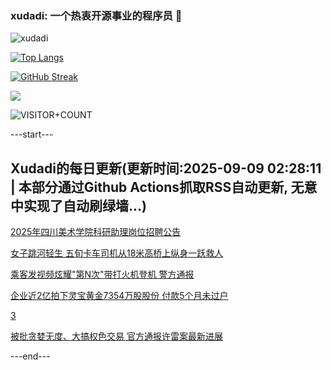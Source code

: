 ### xudadi: 一个热衷开源事业的程序员 👋

![xudadi](https://github-readme-stats-git-masterorgs-github-readme-stats-team.vercel.app/api?username=xudadi)

[![Top Langs](https://github-readme-stats.vercel.app/api/top-langs/?username=xudadi)](https://github.com/anuraghazra/github-readme-stats)

[![GitHub Streak](https://streak-stats.demolab.com?user=xudadi&locale=zh_Hans)](https://git.io/streak-stats)

![](https://raw.githubusercontent.com/xudadi/xudadi/main/assets/github-contribution-grid-snake.svg)

![VISITOR+COUNT](https://komarev.com/ghpvc/?username=xudadi&label=VISITOR+COUNT)


---start---

## Xudadi的每日更新(更新时间:2025-09-09 02:28:11 | 本部分通过Github Actions抓取RSS自动更新, 无意中实现了自动刷绿墙...)

[2025年四川美术学院科研助理岗位招聘公告](https://www.gongkaoleida.com/article/2607946)

[女子跳河轻生 五旬卡车司机从18米高桥上纵身一跃救人](https://m.163.com/news/article/K8V2VTOB053469LG.html)

[乘客发视频炫耀"第N次"带打火机登机 警方通报](https://m.163.com/news/article/K8UVCMVO0534A4SC.html)

[企业近2亿拍下灵宝黄金7354万股股份 付款5个月未过户](https://m.163.com/news/article/K8UM753F051492T3.html)

[3](https://m.163.com/touch/news/sub/domestic)

[被批贪婪无度、大搞权色交易 官方通报许雷案最新进展](https://m.163.com/news/article/K8URCNBP05345ARG.html)

---end---
